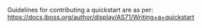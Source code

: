 Guidelines for contributing a quickstart are as per:
https://docs.jboss.org/author/display/AS71/Writing+a+quickstart